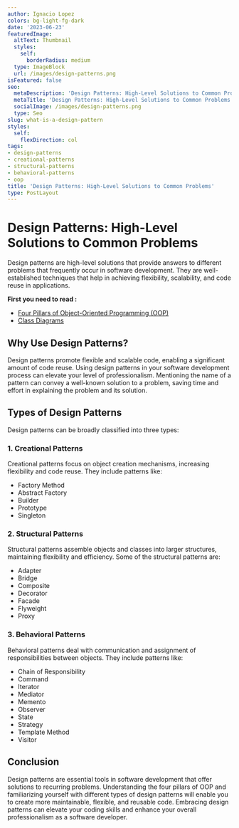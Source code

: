 ```yaml
---
author: Ignacio Lopez
colors: bg-light-fg-dark
date: '2023-06-23'
featuredImage:
  altText: Thumbnail
  styles:
    self:
      borderRadius: medium
  type: ImageBlock
  url: /images/design-patterns.png
isFeatured: false
seo:
  metaDescription: 'Design Patterns: High-Level Solutions to Common Problems.'
  metaTitle: 'Design Patterns: High-Level Solutions to Common Problems'
  socialImage: /images/design-patterns.png
  type: Seo
slug: what-is-a-design-pattern
styles:
  self:
    flexDirection: col
tags:
- design-patterns
- creational-patterns
- structural-patterns
- behavioral-patterns
- oop
title: 'Design Patterns: High-Level Solutions to Common Problems'
type: PostLayout
---
```


# Design Patterns: High-Level Solutions to Common Problems

Design patterns are high-level solutions that provide answers to different problems that frequently occur in software development. They are well-established techniques that help in achieving flexibility, scalability, and code reuse in applications.

**First you need to read :**

 - [Four Pillars of Object-Oriented Programming (OOP)](/oop-pilars) 
 - [Class Diagrams](/class-diagram)

## Why Use Design Patterns?

Design patterns promote flexible and scalable code, enabling a significant amount of code reuse. Using design patterns in your software development process can elevate your level of professionalism. Mentioning the name of a pattern can convey a well-known solution to a problem, saving time and effort in explaining the problem and its solution.

## Types of Design Patterns

Design patterns can be broadly classified into three types:

### 1. Creational Patterns

Creational patterns focus on object creation mechanisms, increasing flexibility and code reuse. They include patterns like:

-   Factory Method
-   Abstract Factory
-   Builder
-   Prototype
-   Singleton

### 2. Structural Patterns

Structural patterns assemble objects and classes into larger structures, maintaining flexibility and efficiency. Some of the structural patterns are:

-   Adapter
-   Bridge
-   Composite
-   Decorator
-   Facade
-   Flyweight
-   Proxy

### 3. Behavioral Patterns

Behavioral patterns deal with communication and assignment of responsibilities between objects. They include patterns like:

-   Chain of Responsibility
-   Command
-   Iterator
-   Mediator
-   Memento
-   Observer
-   State
-   Strategy
-   Template Method
-   Visitor

## Conclusion

Design patterns are essential tools in software development that offer solutions to recurring problems. Understanding the four pillars of OOP and familiarizing yourself with different types of design patterns will enable you to create more maintainable, flexible, and reusable code. Embracing design patterns can elevate your coding skills and enhance your overall professionalism as a software developer.